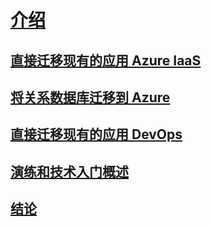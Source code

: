 # [介绍](index.md)
## [直接迁移现有的应用 Azure IaaS](lift-and-shift-existing-apps-azure-iaas.md)
## [将关系数据库迁移到 Azure](migrate-your-relational-databases-to-azure.md)
## [直接迁移现有的应用 DevOps](lift-and-shift-existing-apps-devops/)
## [演练和技术入门概述](walkthroughs-technical-get-started-overview.md)
## [结论](conclusions.md)
